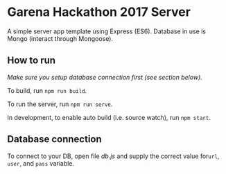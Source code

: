 # Garena Hackathon 2017 Server

A simple server app template using Express (ES6). Database in use is Mongo (interact through Mongoose).

## How to run

*Make sure you setup database connection first (see section below).*

To build, run `npm run build`.

To run the server, run `npm run serve`.

In development, to enable auto build (i.e. source watch), run `npm start`.

## Database connection

To connect to your DB, open file *db.js* and supply the correct value for`url`, `user`, and `pass` variable.
